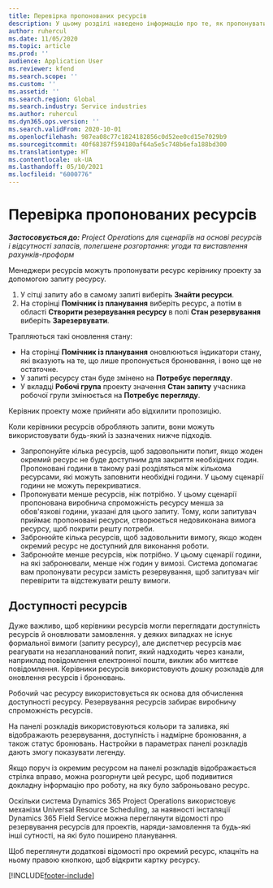 ```yaml
---
title: Перевірка пропонованих ресурсів
description: У цьому розділі наведено інформацію про те, як пропонувати проектні ресурси.
author: ruhercul
ms.date: 11/05/2020
ms.topic: article
ms.prod: ''
audience: Application User
ms.reviewer: kfend
ms.search.scope: ''
ms.custom: ''
ms.assetid: ''
ms.search.region: Global
ms.search.industry: Service industries
ms.author: ruhercul
ms.dyn365.ops.version: ''
ms.search.validFrom: 2020-10-01
ms.openlocfilehash: 987ea08c77c1824182856c0d52ee0cd15e7029b9
ms.sourcegitcommit: 40f68387f594180af64a5e5c748b6efa188bd300
ms.translationtype: HT
ms.contentlocale: uk-UA
ms.lasthandoff: 05/10/2021
ms.locfileid: "6000776"
---
```

# <a name="review-proposed-resources"></a>Перевірка пропонованих ресурсів

_**Застосовується до:** Project Operations для сценаріїв на основі ресурсів і відсутності запасів, полегшене розгортання: угоди та виставлення рахунків-проформ_

Менеджери ресурсів можуть пропонувати ресурс керівнику проекту за допомогою запиту ресурсу.

1. У сітці запиту або в самому запиті виберіть **Знайти ресурси**.
2. На сторінці **Помічник із планування** виберіть ресурс, а потім в області **Створити резервування ресурсу** в полі **Стан резервування** виберіть **Зарезервувати**.

Трапляються такі оновлення стану:

- На сторінці **Помічник із планування** оновлюються індикатори стану, які вказують на те, що лише пропонується бронювання, і воно ще не остаточне.
- У запиті ресурсу стан буде змінено на **Потребує перегляду**.
- У вкладці **Робочі група** проекту значення **Стан запиту** учасника робочої групи змінюється на **Потребує перегляду**.

Керівник проекту може прийняти або відхилити пропозицію.

Коли керівники ресурсів обробляють запити, вони можуть використовувати будь-який із зазначених нижче підходів.

- Запропонуйте кілька ресурсів, щоб задовольнити попит, якщо жоден окремий ресурс не буде доступним для закриття необхідних годин. Пропоновані години в такому разі розділяться між кількома ресурсами, які можуть заповнити необхідні години. У цьому сценарії години не можуть перекриватися.
- Пропонувати менше ресурсів, ніж потрібно. У цьому сценарії пропонована виробнича спроможність ресурсу менша за обов'язкові години, указані для цього запиту. Тому, коли запитувач приймає пропоновані ресурси, створюється недовиконана вимога ресурсу, щоб покрити решту потреби.
- Забронюйте кілька ресурсів, щоб задовольнити вимогу, якщо жоден окремий ресурс не доступний для виконання роботи.
- Забронюйте менше ресурсів, ніж потрібно. У цьому сценарії години, на які забронювали, менше ніж годин у вимозі. Система допомагає вам пропонувати ресурси замість резервування, щоб запитувач міг перевірити та відстежувати решту вимоги.

## <a name="resource-availability"></a>Доступності ресурсів

Дуже важливо, щоб керівники ресурсів могли переглядати доступність ресурсів й оновлювати замовлення. у деяких випадках не існує формальної вимоги (запиту ресурсу), але диспетчер ресурсів має реагувати на незапланований попит, який надходить через канали, наприклад повідомлення електронної пошти, виклик або миттєве повідомлення. Керівники ресурсів використовують дошку розкладів для оновлення ресурсів і бронювань.

Робочий час ресурсу використовується як основа для обчислення доступності ресурсу. Резервування ресурсів забирає виробничу спроможність ресурсів.

На панелі розкладів використовуються кольори та заливка, які відображають резервування, доступність і надмірне бронювання, а також статус бронювань. Настройки в параметрах панелі розкладів дають змогу показувати легенду.

Якщо поруч із окремим ресурсом на панелі розкладів відображається стрілка вправо, можна розгорнути цей ресурс, щоб подивитися докладну інформацію про роботу, на яку було заброньовано ресурс.

Оскільки система Dynamics 365 Project Operations використовує механізм Universal Resource Scheduling, за наявності інсталяції Dynamics 365 Field Service можна переглянути відомості про резервування ресурсів для проектів, наряди-замовлення та будь-які інші сутності, на які було поширено планування.

Щоб переглянути додаткові відомості про окремий ресурс, клацніть на ньому правою кнопкою, щоб відкрити картку ресурсу.



[!INCLUDE[footer-include](../includes/footer-banner.md)]